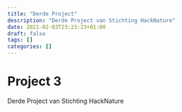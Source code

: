 ```yaml
---
title: "Derde Project"
description: "Derde Project van Stichting HackNature"
date: 2021-02-03T23:23:23+01:00
draft: false
tags: []
categories: []
---
```


# Project 3

Derde Project van Stichting HackNature

